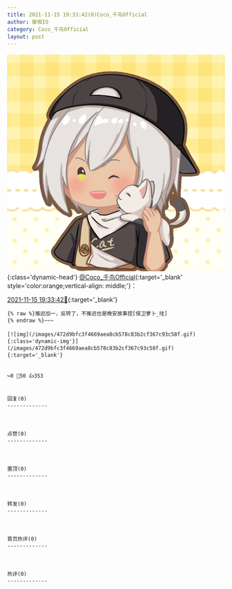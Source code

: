 ```yaml
---
title: 2021-11-15 19:33:42(0)Coco_千鸟Official
author: 御坂IO
category: Coco_千鸟Official
layout: post
---
```


![img](/images/85e485bc0dbd0cde4d15f24d7cffe9704618ad10.jpg){:class='dynamic-head'}
[@Coco_千鸟Official](https://space.bilibili.com/1891728206/dynamic){:target='_blank' style='color:orange;vertical-align: middle;'}：

[2021-11-15 19:33:42🔗](https://t.bilibili.com/593296568837276154){:target='_blank'}

~~~
{% raw %}推迟加一，反转了，不推迟也是晚安故事捏[保卫萝卜_哇]
{% endraw %}~~~

[![img](/images/472d9bfc3f4669aea8cb578c83b2cf367c93c58f.gif){:class='dynamic-img'}](/images/472d9bfc3f4669aea8cb578c83b2cf367c93c58f.gif){:target='_blank'}


↪️0 💬50 👍353


回复(0)
-------------



点赞(0)
-------------



置顶(0)
-------------



转发(0)
-------------



首页热评(0)
-------------



热评(0)
-------------



